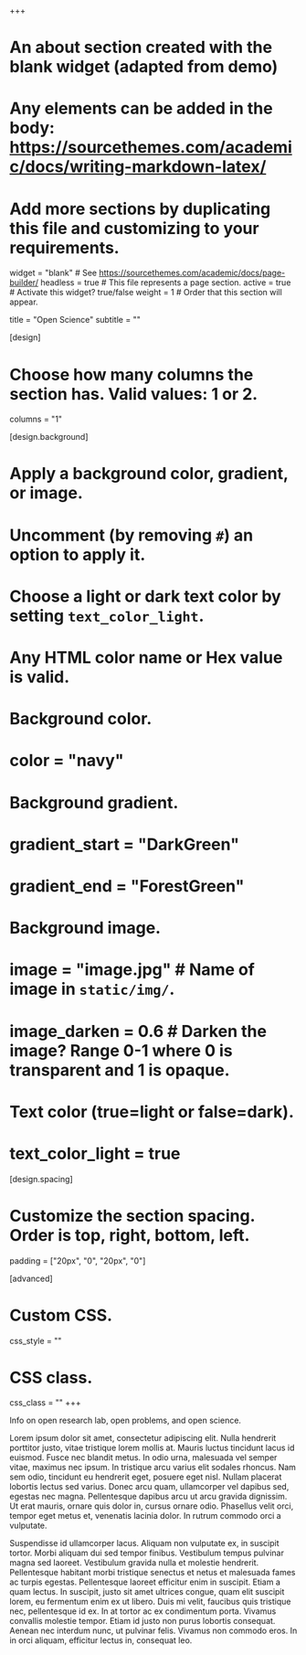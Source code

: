 +++
# An about section created with the blank widget (adapted from demo)
# Any elements can be added in the body: https://sourcethemes.com/academic/docs/writing-markdown-latex/
# Add more sections by duplicating this file and customizing to your requirements.

widget = "blank"  # See https://sourcethemes.com/academic/docs/page-builder/
headless = true  # This file represents a page section.
active = true  # Activate this widget? true/false
weight = 1  # Order that this section will appear.

title = "Open Science"
subtitle = ""

[design]
  # Choose how many columns the section has. Valid values: 1 or 2.
  columns = "1"

[design.background]
  # Apply a background color, gradient, or image.
  #   Uncomment (by removing `#`) an option to apply it.
  #   Choose a light or dark text color by setting `text_color_light`.
  #   Any HTML color name or Hex value is valid.

  # Background color.
  # color = "navy"

  # Background gradient.
  # gradient_start = "DarkGreen"
  # gradient_end = "ForestGreen"

  # Background image.
  # image = "image.jpg"  # Name of image in `static/img/`.
  # image_darken = 0.6  # Darken the image? Range 0-1 where 0 is transparent and 1 is opaque.

  # Text color (true=light or false=dark).
  # text_color_light = true

[design.spacing]
  # Customize the section spacing. Order is top, right, bottom, left.
  padding = ["20px", "0", "20px", "0"]

[advanced]
 # Custom CSS.
 css_style = ""

 # CSS class.
 css_class = ""
+++

Info on open research lab, open problems, and open science.

Lorem ipsum dolor sit amet, consectetur adipiscing elit. Nulla hendrerit porttitor justo, vitae tristique lorem mollis at. Mauris luctus tincidunt lacus id euismod. Fusce nec blandit metus. In odio urna, malesuada vel semper vitae, maximus nec ipsum. In tristique arcu varius elit sodales rhoncus. Nam sem odio, tincidunt eu hendrerit eget, posuere eget nisl. Nullam placerat lobortis lectus sed varius. Donec arcu quam, ullamcorper vel dapibus sed, egestas nec magna. Pellentesque dapibus arcu ut arcu gravida dignissim. Ut erat mauris, ornare quis dolor in, cursus ornare odio. Phasellus velit orci, tempor eget metus et, venenatis lacinia dolor. In rutrum commodo orci a vulputate.

Suspendisse id ullamcorper lacus. Aliquam non vulputate ex, in suscipit tortor. Morbi aliquam dui sed tempor finibus. Vestibulum tempus pulvinar magna sed laoreet. Vestibulum gravida nulla et molestie hendrerit. Pellentesque habitant morbi tristique senectus et netus et malesuada fames ac turpis egestas. Pellentesque laoreet efficitur enim in suscipit. Etiam a quam lectus. In suscipit, justo sit amet ultrices congue, quam elit suscipit lorem, eu fermentum enim ex ut libero. Duis mi velit, faucibus quis tristique nec, pellentesque id ex. In at tortor ac ex condimentum porta. Vivamus convallis molestie tempor. Etiam id justo non purus lobortis consequat. Aenean nec interdum nunc, ut pulvinar felis. Vivamus non commodo eros. In in orci aliquam, efficitur lectus in, consequat leo.
